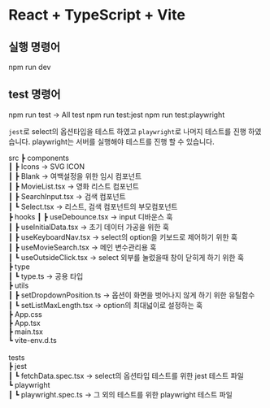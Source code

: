 # React + TypeScript + Vite

## 실행 명령어
npm run dev
 
## test 명령어
npm run test  -> All test
npm run test:jest
npm run test:playwright

`jest`로 select의 옵션타입을 테스트 하였고
`playwright`로 나머지 테스트를 진행 하였습니다.
playwright는 서버를 실행해야 테스트를 진행 할 수 있습니다.

src
 ┣ components <br/>
 ┃ ┣ Icons                  -> SVG ICON <br/>
 ┃ ┣ Blank                  -> 여백설정을 위한 임시 컴포넌트 <br/>
 ┃ ┣ MovieList.tsx          -> 영화 리스트 컴포넌트 <br/>
 ┃ ┣ SearchInput.tsx        -> 검색 컴포넌트 <br/>
 ┃ ┗ Select.tsx             -> 리스트, 검색 컴포넌트의 부모컴포넌트 <br/>
 ┣ hooks
 ┃ ┣ useDebounce.tsx        -> input 디바운스 훅 <br/>
 ┃ ┣ useInitialData.tsx     -> 초기 데이터 가공을 위한 훅 <br/>
 ┃ ┣ useKeyboardNav.tsx     -> select의 option을 키보드로 제어하기 위한 훅 <br/>
 ┃ ┣ useMovieSearch.tsx     -> 메인 변수관리용 훅 <br/>
 ┃ ┗ useOutsideClick.tsx    -> select 외부를 눌렀을때 창이 닫히게 하기 위한 훅 <br/>
 ┣ type <br/>
 ┃ ┗ type.ts                -> 공용 타입 <br/>
 ┣ utils <br/>
 ┃ ┣ setDropdownPosition.ts -> 옵션이 화면을 벗어나지 않게 하기 위한 유틸함수 <br/>
 ┃ ┗ setListMaxLength.tsx   -> option의 최대넓이로 설정하는 훅 <br/>
 ┣ App.css <br/>
 ┣ App.tsx <br/>
 ┣ main.tsx <br/>
 ┗ vite-env.d.ts <br/>
 <br/>
 tests <br/>
 ┣ jest <br/>
 ┃ ┗ fetchData.spec.tsx   -> select의 옵션타입 테스트를 위한 jest 테스트 파일 <br/>
 ┗ playwright <br/>
 ┃ ┗ playwright.spec.ts   -> 그 외의 테스트를 위한 playwright 테스트 파일 <br/>
